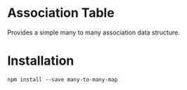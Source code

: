 # Association Table

Provides a simple many to many association data structure.

# Installation

```
npm install --save many-to-many-map
```
